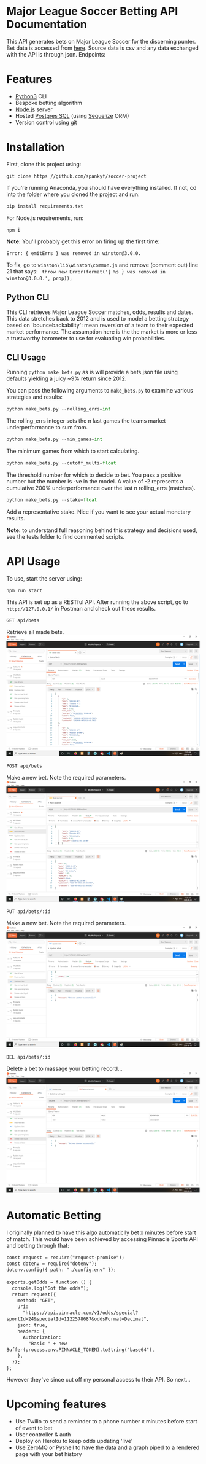 # Major League Soccer Betting API Documentation

This API generates bets on Major League Soccer for the discerning punter. Bet data is accessed from [here](https://www.football-data.co.uk/usa.php). Source data is csv and any data exchanged with the API is through json. Endpoints:

# Features

- [Python3](https://www.python.org/download/releases/3.0/) CLI
- Bespoke betting algorithm
- [Node.js](https://nodejs.org/) server
- Hosted [Postgres SQL](https://www.postgresql.org/) (using [Sequelize](http://sequelize.org/) ORM)
- Version control using [git](https://git-scm.com/)

# Installation

First, clone this project using:

```git
git clone https //github.com/spankyf/soccer-project
```

If you're running Anaconda, you should have everything installed. If not, cd into the folder where you cloned the project and run:

```python
pip install requirements.txt
```

For Node.js requirements, run:

```node
npm i
```

**Note:** You'll probably get this error on firing up the first time:

```
Error: { emitErrs } was removed in winston@3.0.0.
```

To fix, go to `winston\lib\winston\common.js` and remove (comment out) line 21 that says: ` throw new Error(format('{ %s } was removed in winston@3.0.0.', prop));`

## Python CLI

This CLI retrieves Major League Soccer matches, odds, results and dates. This data stretches back to 2012 and is used to model a betting strategy based on 'bouncebackability': mean reversion of a team to their expected market performance. The assumption here is the the market is more or less a trustworthy barometer to use for evaluating win probabilities.

## CLI Usage

Running `python make_bets.py` as is will provide a bets.json file using defaults yielding a juicy ~9% return since 2012.

You can pass the following arguments to `make_bets.py` to examine various strategies and results:

```python
python make_bets.py --rolling_errs=int
```

The rolling_errs integer sets the n last games the teams market underperformance to sum from.

```python
python make_bets.py --min_games=int
```

The minimum games from which to start calculating.

```python
python make_bets.py --cutoff_multi=float
```

The threshold number for which to decide to bet. You pass a positive number but the number is -ve in the model. A value of -2 represents a cumulative 200% underperformance over the last n rolling_errs (matches).

```python
python make_bets.py --stake=float
```

Add a representative stake. Nice if you want to see your actual monetary results.

**Note:** to understand full reasoning behind this strategy and decisions used, see the tests folder to find commented scripts.

# API Usage

To use, start the server using:

```node
npm run start
```

This API is set up as a RESTful API. After running the above script, go to `http://127.0.0.1/` in Postman and check out these results.

```
GET api/bets
```

Retrieve all made bets.
![Get all bets](public/readmePics/get_all_bets.png?raw=true "Get all bets")

```
POST api/bets
```

Make a new bet. Note the required parameters.
![Post bet](public/readmePics/post_new_bet.png?raw=true "Add a bet")

```
PUT api/bets/:id
```

Make a new bet. Note the required parameters.
![Update bet](public/readmePics/update_bet.png?raw=true "Update a bet")

```
DEL api/bets/:id
```

Delete a bet to massage your betting record...
![Delete bet](public/readmePics/delete_bet.png?raw=true "Delete a bet")

# Automatic Betting

I originally planned to have this algo automaticlly bet x minutes before start of match. This would have been achieved by accessing Pinnacle Sports API and betting through that:

```node
const request = require("request-promise");
const dotenv = require("dotenv");
dotenv.config({ path: "./config.env" });

exports.getOdds = function () {
  console.log("Got the odds");
  return request({
    method: "GET",
    uri:
      "https://api.pinnacle.com/v1/odds/special?sportId=24&specialId=1122578687&oddsFormat=Decimal",
    json: true,
    headers: {
      Authorization:
        "Basic " + new Buffer(process.env.PINNACLE_TOKEN).toString("base64"),
    },
  });
};
```

However they've since cut off my personal access to their API. So next...

# Upcoming features

- Use Twilio to send a reminder to a phone number x minutes before start of event to bet
- User controller & auth
- Deploy on Heroku to keep odds updating 'live'
- Use ZeroMQ or Pyshell to have the data and a graph piped to a rendered page with your bet history
